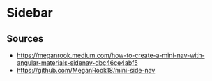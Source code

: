 # Sidebar

## Sources

- <https://meganrook.medium.com/how-to-create-a-mini-nav-with-angular-materials-sidenav-dbc46ce4abf5>
- <https://github.com/MeganRook18/mini-side-nav>
